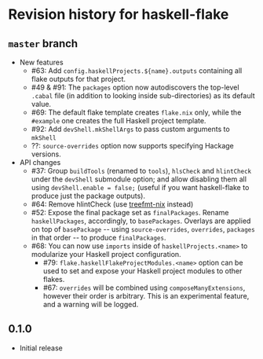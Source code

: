 # Revision history for haskell-flake

## `master` branch

- New features
  - #63: Add `config.haskellProjects.${name}.outputs` containing all flake outputs for that project.
  - #49 & #91: The `packages` option now autodiscovers the top-level `.cabal` file (in addition to looking inside sub-directories) as its default value.
  - #69: The default flake template creates `flake.nix` only, while the `#example` one creates the full Haskell project template.
  - #92: Add `devShell.mkShellArgs` to pass custom arguments to `mkShell`
  - ??: `source-overrides` option now supports specifying Hackage versions.
- API changes
    - #37: Group `buildTools` (renamed to `tools`), `hlsCheck` and `hlintCheck` under the `devShell` submodule option; and allow disabling them all using `devShell.enable = false;` (useful if you want haskell-flake to produce just the package outputs).
    - #64: Remove hlintCheck (use [treefmt-nix](https://github.com/numtide/treefmt-nix#flake-parts) instead)
    - #52: Expose the final package set as `finalPackages`. Rename `haskellPackages`, accordingly, to `basePackages`. Overlays are applied on top of `basePackage` -- using `source-overrides`, `overrides`, `packages` in that order -- to produce `finalPackages`.
    - #68: You can now use `imports` inside of `haskellProjects.<name>` to modularize your Haskell project configuration.
      - #79: `flake.haskellFlakeProjectModules.<name>` option can be used to set and expose your Haskell project modules to other flakes.
      - #67: `overrides` will be combined using `composeManyExtensions`, however their order is arbitrary. This is an experimental feature, and a warning will be logged.

## 0.1.0

- Initial release
